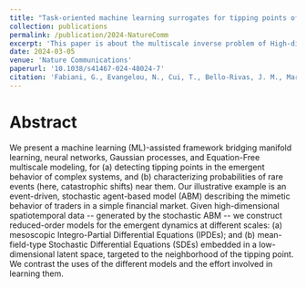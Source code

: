```yaml
---
title: "Task-oriented machine learning surrogates for tipping points of agent-based models"
collection: publications
permalink: /publication/2024-NatureComm
excerpt: 'This paper is about the multiscale inverse problem of High-dimensionale Agent based models via FNNs and RPNNs. For the data-driven reconstruction of bifurcation diagrams and rare event analysis. We learn both Integro-PDEs and low-dimensional SDEs (ML surrogates.)'
date: 2024-03-05
venue: 'Nature Communications'
paperurl: '10.1038/s41467-024-48024-7'
citation: 'Fabiani, G., Evangelou, N., Cui, T., Bello-Rivas, J. M., Martin-Linares, C. P., Siettos, C., & Kevrekidis, I. G. (2023). Task-oriented Machine learning assisted surrogates for tipping points of agent-based models, Nature Communications, 2024'
---
```


Abstract
=====
We present a machine learning (ML)-assisted framework bridging manifold learning, neural networks, Gaussian processes, and Equation-Free multiscale modeling, for (a) detecting tipping points in the emergent behavior of complex systems, and (b) characterizing probabilities of rare events (here, catastrophic shifts) near them. Our illustrative example is an event-driven, stochastic agent-based model (ABM) describing the mimetic behavior of traders in a simple financial market. Given high-dimensional spatiotemporal data -- generated by the stochastic ABM -- we construct reduced-order models for the emergent dynamics at different scales: (a) mesoscopic Integro-Partial Differential Equations (IPDEs); and (b) mean-field-type Stochastic Differential Equations (SDEs) embedded in a low-dimensional latent space, targeted to the neighborhood of the tipping point. We contrast the uses of the different models and the effort involved in learning them.
